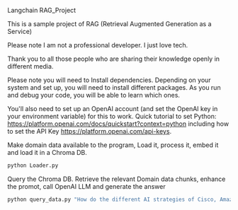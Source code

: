 Langchain RAG_Project

This is a sample project of RAG (Retrieval Augmented Generation as a Service)

Please note I am not a professional developer. I just love tech.

Thank you to all those people who are sharing their knowledge openly in different media.

Please note you will need to Install dependencies. Depending on your system and set up, you will need to install different packages.
As you run and debug your code, you will be able to learn which ones.

You'll also need to set up an OpenAI account (and set the OpenAI key in your environment variable) for this to work. Quick tutorial to set Python: https://platform.openai.com/docs/quickstart?context=python including how to set the API Key https://platform.openai.com/api-keys.


Make domain data available to the program, Load it, process it, embed it and load it in a Chroma DB.

```python
python Loader.py
```

Query the Chroma DB. Retrieve the relevant Domain data chunks, enhance the promot, call OpenAI LLM
and generate the answer 

```python
python query_data.py "How do the different AI strategies of Cisco, Amazon, Alphabet and Meta compare?"
```

